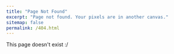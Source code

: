```yaml
---
title: "Page Not Found"
excerpt: "Page not found. Your pixels are in another canvas."
sitemap: false
permalink: /404.html
---
```


This page doesn't exist :/
<script type="text/javascript">
  var GOOG_FIXURL_LANG = 'en';
  var GOOG_FIXURL_SITE = '{{ site.url }}'
</script>
<script type="text/javascript"
  src="//linkhelp.clients.google.com/tbproxy/lh/wm/fixurl.js">
</script>
